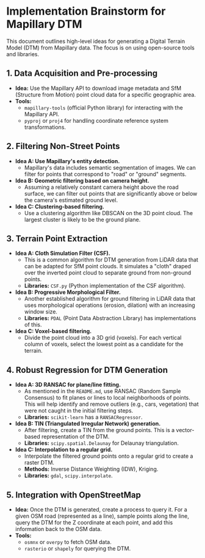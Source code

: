 # Implementation Brainstorm for Mapillary DTM

This document outlines high-level ideas for generating a Digital Terrain Model (DTM) from Mapillary data. The focus is on using open-source tools and libraries.

## 1. Data Acquisition and Pre-processing

*   **Idea:** Use the Mapillary API to download image metadata and SfM (Structure from Motion) point cloud data for a specific geographic area.
*   **Tools:**
    *   `mapillary-tools` (official Python library) for interacting with the Mapillary API.
    *   `pyproj` or `proj4` for handling coordinate reference system transformations.

## 2. Filtering Non-Street Points

*   **Idea A: Use Mapillary's entity detection.**
    *   Mapillary's data includes semantic segmentation of images. We can filter for points that correspond to "road" or "ground" segments.
*   **Idea B: Geometric filtering based on camera height.**
    *   Assuming a relatively constant camera height above the road surface, we can filter out points that are significantly above or below the camera's estimated ground level.
*   **Idea C: Clustering-based filtering.**
    *   Use a clustering algorithm like DBSCAN on the 3D point cloud. The largest cluster is likely to be the ground plane.

## 3. Terrain Point Extraction

*   **Idea A: Cloth Simulation Filter (CSF).**
    *   This is a common algorithm for DTM generation from LiDAR data that can be adapted for SfM point clouds. It simulates a "cloth" draped over the inverted point cloud to separate ground from non-ground points.
    *   **Libraries:** `CSF.py` (Python implementation of the CSF algorithm).
*   **Idea B: Progressive Morphological Filter.**
    *   Another established algorithm for ground filtering in LiDAR data that uses morphological operations (erosion, dilation) with an increasing window size.
    *   **Libraries:** `PDAL` (Point Data Abstraction Library) has implementations of this.
*   **Idea C: Voxel-based filtering.**
    *   Divide the point cloud into a 3D grid (voxels). For each vertical column of voxels, select the lowest point as a candidate for the terrain.

## 4. Robust Regression for DTM Generation

*   **Idea A: 3D RANSAC for plane/line fitting.**
    *   As mentioned in the `README.md`, use RANSAC (Random Sample Consensus) to fit planes or lines to local neighborhoods of points. This will help identify and remove outliers (e.g., cars, vegetation) that were not caught in the initial filtering steps.
    *   **Libraries:** `scikit-learn` has a `RANSACRegressor`.
*   **Idea B: TIN (Triangulated Irregular Network) generation.**
    *   After filtering, create a TIN from the ground points. This is a vector-based representation of the DTM.
    *   **Libraries:** `scipy.spatial.Delaunay` for Delaunay triangulation.
*   **Idea C: Interpolation to a regular grid.**
    *   Interpolate the filtered ground points onto a regular grid to create a raster DTM.
    *   **Methods:** Inverse Distance Weighting (IDW), Kriging.
    *   **Libraries:** `gdal`, `scipy.interpolate`.

## 5. Integration with OpenStreetMap

*   **Idea:** Once the DTM is generated, create a process to query it. For a given OSM road (represented as a line), sample points along the line, query the DTM for the Z coordinate at each point, and add this information back to the OSM data.
*   **Tools:**
    *   `osmnx` or `overpy` to fetch OSM data.
    *   `rasterio` or `shapely` for querying the DTM.